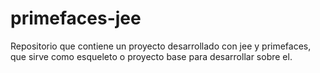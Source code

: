 # primefaces-jee
Repositorio que contiene un proyecto desarrollado con jee y primefaces, que sirve como esqueleto o proyecto base para desarrollar sobre el.
